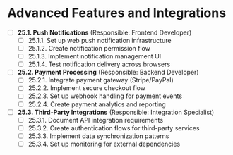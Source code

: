 # Advanced Features and Integrations

- [ ] **25.1. Push Notifications** (Responsible: Frontend Developer)
  - [ ] 25.1.1. Set up web push notification infrastructure
  - [ ] 25.1.2. Create notification permission flow
  - [ ] 25.1.3. Implement notification management UI
  - [ ] 25.1.4. Test notification delivery across browsers

- [ ] **25.2. Payment Processing** (Responsible: Backend Developer)
  - [ ] 25.2.1. Integrate payment gateway (Stripe/PayPal)
  - [ ] 25.2.2. Implement secure checkout flow
  - [ ] 25.2.3. Set up webhook handling for payment events
  - [ ] 25.2.4. Create payment analytics and reporting

- [ ] **25.3. Third-Party Integrations** (Responsible: Integration Specialist)
  - [ ] 25.3.1. Document API integration requirements
  - [ ] 25.3.2. Create authentication flows for third-party services
  - [ ] 25.3.3. Implement data synchronization patterns
  - [ ] 25.3.4. Set up monitoring for external dependencies 